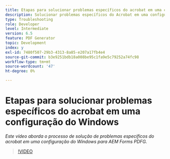 ```yaml
---
title: Etapas para solucionar problemas específicos do acrobat em uma configuração do Windows
description: Solucionar problemas específicos do Acrobat em uma configuração do Windows
type: Troubleshooting
role: Developer
level: Intermediate
version: 6.5
feature: PDF Generator
topic: Development
index: y
exl-id: 7480f507-29b3-4313-8a85-e207a17fb4e4
source-git-commit: b3e9251bdb18a008be95c1fa9e5c79252a74fc98
workflow-type: tm+mt
source-wordcount: '47'
ht-degree: 0%

---
```


# Etapas para solucionar problemas específicos do acrobat em uma configuração do Windows

*Este vídeo aborda o processo de solução de problemas específicos do acrobat em uma configuração do Windows para AEM Forms PDFG.*

>[!VIDEO](https://video.tv.adobe.com/v/335480?quality=12&learn=on)

